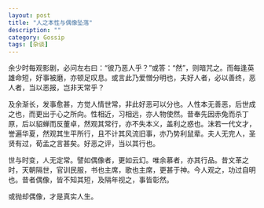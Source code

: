 ```yaml
---
layout: post
title: "人之本性与偶像坠落"
description: ""
category: Gossip
tags: [杂谈]
---
```


余少时每观影剧，必问左右曰：“彼乃恶人乎？”或答：“然”，则暗咒之。而每逢英雄命短，好事被磨，亦顿足叹息。或言此乃爱憎分明也，夫好人者，必以善终，恶人者，当以恶报，岂非天常乎？

及余渐长，发事愈甚，方觉人情世常，非此好恶可以分也。人性本无善恶，后世成之也，而更出于心之所向。性相近，习相远，亦人物使然。昔奉先因赤兔而杀丁原，后以貂蝉而反董卓，然观其常行，亦不失本义，盖利之惑也。沫若一代文才，誉遍华夏，然观其生平所行，且不计其风流旧事，亦乃势利鼠辈。夫人无完人，圣贤有过，荀孟之言甚矣。好恶之评，当以其行也。

世与时变，人无定常。譬如偶像者，更如云幻。唯余慕者，亦其行品。昔文革之时，天朝隔世，官训民服，书也主席，歌也主席，更甚于神。今人观之，功过自明也。昔者偶像，皆不知其短，及隔年视之，事皆彰然。

或抛却偶像，才是真实人生。
